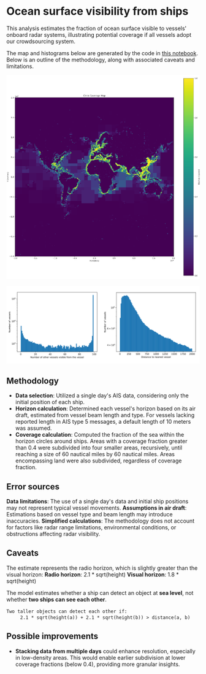 # Ocean surface visibility from ships

This analysis estimates the fraction of ocean surface visible to vessels' onboard radar systems, illustrating potential coverage if all vessels adopt our crowdsourcing system.

The map and histograms below are generated by the code in [this notebook](CoverageMap.ipynb). Below is an outline of the methodology, along with associated caveats and limitations.

![Ocean visibility](horizon-coverage-2.png)

![Number of vessels seeing a vessel and distance to nearest other vessel](histograms.png)

## Methodology

* **Data selection**: Utilized a single day's AIS data, considering only the initial position of each ship.
* **Horizon calculation**: Determined each vessel's horizon based on its air draft, estimated from vessel beam length and type. For vessels lacking reported length in AIS type 5 messages, a default length of 10 meters was assumed.
* **Coverage calculation**: Computed the fraction of the sea within the horizon circles around ships. Areas with a coverage fraction greater than 0.4 were subdivided into four smaller areas, recursively, until reaching a size of 60 nautical miles by 60 nautical miles. Areas encompassing land were also subdivided, regardless of coverage fraction.

## Error sources

**Data limitations**: The use of a single day's data and initial ship positions may not represent typical vessel movements.
**Assumptions in air draft**: Estimations based on vessel type and beam length may introduce inaccuracies.
**Simplified calculations**: The methodology does not account for factors like radar range limitations, environmental conditions, or obstructions affecting radar visibility.

## Caveats

The estimate represents the radio horizon, which is slightly greater than the visual horizon:
    **Radio horizon**: 2.1 * sqrt(height)
    **Visual horizon**: 1.8 * sqrt(height)

The model estimates whether a ship can detect an object at **sea level**, not whether **two ships can see each other**.

    Two taller objects can detect each other if:
         2.1 * sqrt(height(a)) + 2.1 * sqrt(height(b)) > distance(a, b)

## Possible improvements

* **Stacking data from multiple days** could enhance resolution, especially in low-density areas. This would enable earlier subdivision at lower coverage fractions (below 0.4), providing more granular insights.
